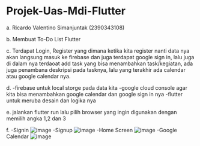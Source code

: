 # Projek-Uas-Mdi-Flutter
a. Ricardo Valentino Simanjuntak (2390343108)

b. Membuat To-Do List Flutter

c. Terdapat Login, Register yang dimana ketika kita register nanti data nya akan langsung masuk ke firebase dan juga terdapat google sign in, lalu juga di dalam nya terdaoat add task yang bisa menambahkan task/kegiatan, ada juga penambana deskripsi pada tasknya, lalu yang terakhir ada calendar atau google calendar nya.

d. -firebase untuk local storge pada data kita
   -google cloud console agar kita bisa menambahkan google calendar dan google sign in nya
   -flutter untuk meruba desain dan logika nya
   
e. jalankan flutter run lalu pilih browser yang ingin digunakan dengan memilih angka 1,2 dan 3

f. -Signin ![image](https://github.com/user-attachments/assets/4a1f4718-396f-4e61-9ff5-0b2df919ccf1)
   -Signup ![image](https://github.com/user-attachments/assets/50d42340-65e1-412a-b3bf-c1be7e5d0475)
   -Home Screen ![image](https://github.com/user-attachments/assets/44920f1e-a8c1-44c8-8618-2851fc66ebdc)
   -Google Calendar ![image](https://github.com/user-attachments/assets/af51d3d6-8c2c-4592-91ff-4a346586fc06)




